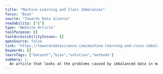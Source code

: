 ```yaml
---
title: "Machine Learning and Class Imbalances"
focus: "Bias"
source: "Towards Data Science"
readability: ["E"]
type: "Website Article"
toolPurpose: []
toolAccessibilityIssues: []
openSource: false
link: "https://towardsdatascience.com/machine-learning-and-class-imbalances-eacb296e776f"
keywords: []
learnTags: ["dataset","bias","solution","methods"]
summary: |-
  An article that looks at the problems caused by imbalanced data in machine learning and how those issues can be addressed.
---
```


